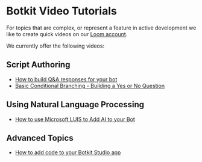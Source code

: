 # Botkit Video Tutorials
For topics that are complex, or represent a feature in active development we like to create quick videos on our [Loom account](https://www.useloom.com/share/folder/ce5c67e77c67485c9c9e9381e8750c54). 

We currently offer the following videos:

## Script Authoring
* [How to build Q&A responses for your bot](how_to_make_a_question_answer_bot.md)
* [Basic Conditional Branching - Building a Yes or No Question](basic_conditional_branching.md)

## Using Natural Language Processing 

* [How to use Microsoft LUIS to Add AI to your Bot](use_microsoft_luis.md)

## Advanced Topics
* [How to add code to your Botkit Studio app
](adding_code.md)
